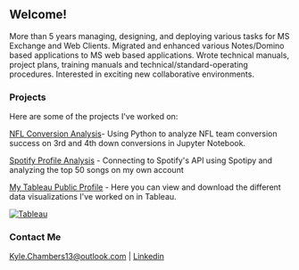 ## Welcome!
More than 5 years managing, designing, and deploying various tasks for MS Exchange and Web Clients. Migrated and enhanced various Notes/Domino based applications to MS web based applications. Wrote technical manuals, project plans, training manuals and technical/standard-operating procedures. Interested in exciting new collaborative environments.

### Projects

Here are some of the projects I've worked on:
  
[NFL Conversion Analysis](https://github.com/MyFriendKMC/Conversions/blob/master/NFL_conversions.ipynb)- Using Python to analyze NFL team conversion success on 3rd and 4th down conversions in Jupyter Notebook.

[Spotify Profile Analysis](https://github.com/myfriendkmc/spotify) - Connecting to Spotify's API using Spotipy and analyzing the top 50 songs on my own account

[My Tableau Public Profile](https://public.tableau.com/profile/kyle.chambers) - Here you can view and download the different data visualizations I've worked on in Tableau. 

[![Tableau](https://user-images.githubusercontent.com/47094499/75715926-3f027280-5c9c-11ea-9133-5c292a5d9a84.png)](https://user-images.githubusercontent.com/47094499/75715926-3f027280-5c9c-11ea-9133-5c292a5d9a84.png)


### Contact Me
[Kyle.Chambers13@outlook.com](mailto:kyle.chambers13@outlook.com) | 
[Linkedin](https://www.linkedin.com/in/kylemchambers/)
